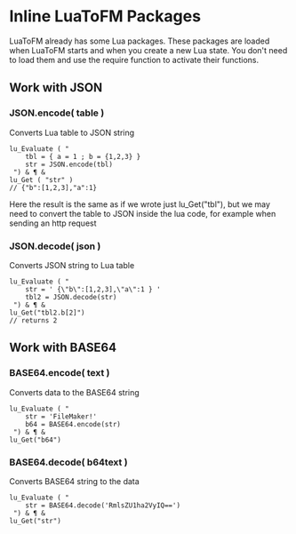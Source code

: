 # Inline LuaToFM Packages

LuaToFM already has some Lua packages. These packages are loaded when LuaToFM starts and when you create a new Lua state. You don't need to load them and use the require function to activate their functions.

## Work with JSON

### JSON.encode( table )
Converts Lua table to JSON string
```
lu_Evaluate ( "
    tbl = { a = 1 ; b = {1,2,3} }  
    str = JSON.encode(tbl)
 ") & ¶ & 
lu_Get ( "str" ) 
// {"b":[1,2,3],"a":1}
```
Here the result is the same as if we wrote just lu_Get("tbl"), but we may need to convert the table to JSON inside the lua code, for example when sending an http request

### JSON.decode( json )
Converts JSON string to Lua table
```
lu_Evaluate ( "
    str = ' {\"b\":[1,2,3],\"a\":1 } '
    tbl2 = JSON.decode(str)
 ") & ¶ & 
lu_Get("tbl2.b[2]")
// returns 2
```

## Work with BASE64

### BASE64.encode( text )
Converts data to the BASE64 string
```
lu_Evaluate ( "
    str = 'FileMaker!'
    b64 = BASE64.encode(str)
 ") & ¶ & 
lu_Get("b64")
```

### BASE64.decode( b64text )
Converts BASE64 string to the data
```
lu_Evaluate ( "
    str = BASE64.decode('RmlsZU1ha2VyIQ==')
 ") & ¶ & 
lu_Get("str")
```



